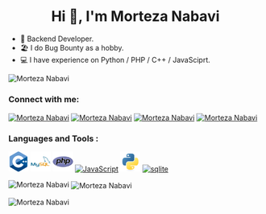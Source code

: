 <h1 align="center">Hi 👋, I'm Morteza Nabavi</h1>

- 🏫  Backend Developer.
- 🏖️  I do Bug Bounty as a hobby.
- 💻  I have experience on Python / PHP / C++ / JavaSciprt.


<p align="left"> <img src="https://komarev.com/ghpvc/?username=SingleDevX&label=Profile%20views&color=0e75b6&style=flat" alt="Morteza Nabavi" /> </p>

<h3 align="left">Connect with me:</h3>
<p align="left">
<a href="https://twitter.com/SingleDevX" target="blank"><img align="center" src="https://raw.githubusercontent.com/rahuldkjain/github-profile-readme-generator/master/src/images/icons/Social/twitter.svg" alt="Morteza Nabavi" height="30" width="40" /></a>
<a href="mailto:MortezaNabavi93@gmail.com" target="blank"><img align="center" src="https://upload.wikimedia.org/wikipedia/commons/thumb/7/7e/Gmail_icon_%282020%29.svg/512px-Gmail_icon_%282020%29.svg.png?20221017173631" alt="Morteza Nabavi" height="30" width="40" /></a>
<a href="https://github.com/SingleDevX" target="blank"><img align="center" src="https://raw.githubusercontent.com/rahuldkjain/github-profile-readme-generator/master/src/images/icons/Social/github.svg" alt="Morteza Nabavi" height="30" width="40" /></a>
<a href="https://t.me/SingleDev" target="blank"><img align="center" src="https://raw.githubusercontent.com/rahuldkjain/github-profile-readme-generator/7ec05081dcb25f30e71cd7200fcd360f5daf1111/src/images/icons/Social/telegram.svg" alt="Morteza Nabavi" height="30" width="40" /></a>
</p>

<h3 align="left">Languages and Tools :</h3>
<p align="left">
<a href="https://www.w3schools.com/cpp/" target="blank"><img src="https://raw.githubusercontent.com/devicons/devicon/master/icons/cplusplus/cplusplus-original.svg" alt="cplusplus" width="40" height="40" /></a>
<a href="https://www.mysql.com/" target="blank"><img src="https://raw.githubusercontent.com/devicons/devicon/master/icons/mysql/mysql-original-wordmark.svg" alt="mysql" width="40" height="40" /></a>
<a href="https://www.php.net" target="blank"><img src="https://raw.githubusercontent.com/devicons/devicon/master/icons/php/php-original.svg" alt="php" width="40" height="40" /></a>
<a href="https://javascript.com" target="blank"><img src="https://upload.wikimedia.org/wikipedia/commons/b/ba/Javascript_badge.svg" alt="JavaScript" width="40" height="40" /></a>
<a href="https://www.python.org" target="blank"><img src="https://raw.githubusercontent.com/devicons/devicon/master/icons/python/python-original.svg" alt="python" width="40" height="40" /></a>
<a href="https://www.sqlite.org/" target="blank"><img src="https://www.vectorlogo.zone/logos/sqlite/sqlite-icon.svg" alt="sqlite" width="40" height="40" /></a> </p>

<p><img align="left" src="https://github-readme-stats.vercel.app/api/top-langs?username=SingleDevX&show_icons=true&theme=dark&locale=en&layout=compact" alt="Morteza Nabavi" /></p>

<p>&nbsp;<img align="center" src="https://github-readme-stats.vercel.app/api?username=SingleDevX&show_icons=true&theme=dark&locale=en" alt="Morteza Nabavi" /></p>

<p><img align="center" src="https://github-readme-streak-stats.herokuapp.com/?user=SingleDevX&theme=dark" alt="Morteza Nabavi" /></p>
